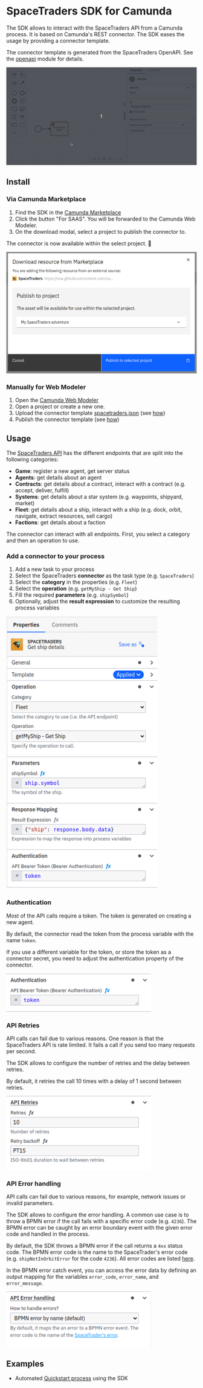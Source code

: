 # SpaceTraders SDK for Camunda

The SDK allows to interact with the SpaceTraders API from a Camunda process. It is based on Camunda's REST connector.
The SDK eases the usage by providing a connector template.

The connector template is generated from the SpaceTraders OpenAPI. See the [openapi](/openapi) module for details.

![SDK modeler demo](../assets/space-traders-sdk-demo-modeler.gif)

## Install

### Via Camunda Marketplace

1. Find the SDK in the [Camunda Marketplace](https://marketplace.camunda.com/en-US/apps/420889/spacetraders-sdk)
2. Click the button "For SAAS". You will be forwarded to the Camunda Web Modeler.
3. On the download modal, select a project to publish the connector to.

The connector is now available within the select project. :rocket:  

![Marketplace download](../assets/space-traders-marketplace-download.png)

### Manually for Web Modeler

1. Open the [Camunda Web Modeler](https://modeler.cloud.camunda.io/)
2. Open a project or create a new one.
3. Upload the connector template [spacetraders.json](spacetraders.json) (see [how](https://docs.camunda.io/docs/components/connectors/manage-connector-templates/#importing-existing-connector-templates))
4. Publish the connector template (see [how](https://docs.camunda.io/docs/components/connectors/manage-connector-templates/#create-connector-templates))

## Usage

The [SpaceTraders API](https://spacetraders.stoplight.io/docs/spacetraders/11f2735b75b02-space-traders-api) has the different endpoints that are split into the following categories: 

- **Game**: register a new agent, get server status
- **Agents**: get details about an agent
- **Contracts**: get details about a contract, interact with a contract (e.g. accept, deliver, fulfill)
- **Systems**: get details about a star system (e.g. waypoints, shipyard, market)
- **Fleet**: get details about a ship, interact with a ship (e.g. dock, orbit, navigate, extract resources, sell cargo)
- **Factions**: get details about a faction

The connector can interact with all endpoints. First, you select a category and then an operation to use. 

### Add a connector to your process

1. Add a new task to your process
2. Select the SpaceTraders **connector** as the task type (e.g. `SpaceTraders`)
3. Select the **category** in the properties (e.g. `Fleet`)
4. Select the **operation** (e.g. `getMyShip - Get Ship`)
5. Fill the required **parameters** (e.g. `shipSymbol`)
6. Optionally, adjust the **result expression** to customize the resulting process variables

![SDK usage](../assets/space-traders-sdk-properties.png)

### Authentication

Most of the API calls require a token. The token is generated on creating a new agent.

By default, the connector read the token from the process variable with the name `token`.

If you use a different variable for the token, or store the token as a connector secret, you need to adjust the
authentication property of the connector.

![SDK property authentication](../assets/space-traders-sdk-authentication.png)

### API Retries

API calls can fail due to various reasons. One reason is that the SpaceTraders API is rate limited. It fails a call if 
you send too many requests per second.

The SDK allows to configure the number of retries and the delay between retries. 

By default, it retries the call 10 times with a delay of 1 second between retries.

![SDK property retries](../assets/space-traders-sdk-retries.png)    

### API Error handling

API calls can fail due to various reasons, for example, network issues or invalid parameters.

The SDK allows to configure the error handling. A common use case is to throw a BPMN error if the call fails with a 
specific error code (e.g. `4236`). The BPMN error can be caught by an error boundary event with the given 
error code and handled in the process.

By default, the SDK throws a BPMN error if the call returns a `4xx` status code. The BPMN error code is the name to the 
SpaceTrader's error code (e.g. `shipNotInOrbitError` for the code `4236`). All error codes are listed 
[here](https://docs.spacetraders.io/api-guide/response-errors/). 

In the BPMN error catch event, you can access the error data by defining an output mapping for the variables `error_code`,
`error_name`, and `error_message`.

![SDK property error handling](../assets/space-traders-sdk-error-handling.png)

## Examples

- Automated [Quickstart process](../examples/quickstart) using the SDK
